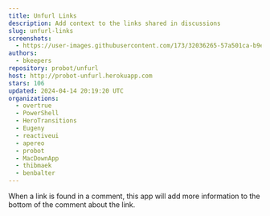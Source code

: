 ```yaml
---
title: Unfurl Links
description: Add context to the links shared in discussions
slug: unfurl-links
screenshots:
  - https://user-images.githubusercontent.com/173/32036265-57a501ca-b9e4-11e7-9db3-52374fb7290c.png
authors:
  - bkeepers
repository: probot/unfurl
host: http://probot-unfurl.herokuapp.com
stars: 106
updated: 2024-04-14 20:19:20 UTC
organizations:
  - overtrue
  - PowerShell
  - HeroTransitions
  - Eugeny
  - reactiveui
  - apereo
  - probot
  - MacDownApp
  - thibmaek
  - benbalter
---
```


When a link is found in a comment, this app will add more information to the bottom of the comment about the link.
